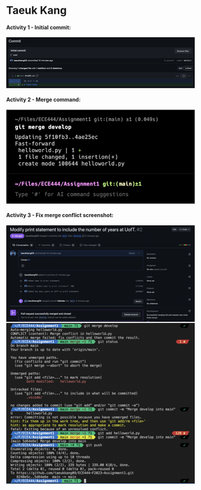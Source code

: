 # Taeuk Kang

#### Activity 1 - Initial commit:

![Initial commit screenshot](imgs/initial-commit.png)

#### Activity 2 - Merge command:

![Merge command screenshot](imgs/merge-screenshot.png)

#### Activity 3 - Fix merge conflict screenshot:

![Merge command screenshot](imgs/activity3-1.png)
![Merge command screenshot](imgs/activity3-2.png)
